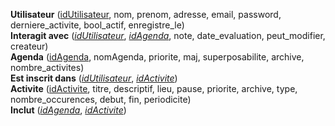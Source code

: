 **Utilisateur** (<ins>idUtilisateur</ins>, nom, prenom, adresse, email, password, derniere_activite, bool_actif, enregistre_le)  
**Interagit avec** (<ins>_idUtilisateur_</ins>, <ins>_idAgenda_</ins>, note, date_evaluation, peut_modifier, createur)  
**Agenda** (<ins>idAgenda</ins>, nomAgenda, priorite, maj, superposabilite, archive, nombre_activites)  
**Est inscrit dans** (<ins>_idUtilisateur_</ins>, <ins>_idActivite_</ins>)  
**Activite** (<ins>idActivite</ins>, titre, descriptif, lieu, pause, priorite, archive, type, nombre_occurences, debut, fin, periodicite)  
**Inclut** (<ins>_idAgenda_</ins>, <ins>_idActivite_</ins>)